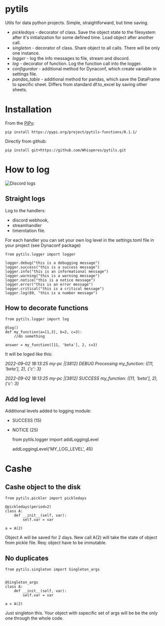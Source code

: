 # pytils
Utils for data python projects. Simple, straightforward, but time saving.

- _pickledays_ - decorator of class. Save the object state to the filesystem after it's initialization for some defined time. Load object after another call.
- _singleton_ - decorator of class. Share object to all calls. There will be only one instance.
- _logger_ - log the info messages to file, stream and discord. 
- _log_ - decorator of function. Log the function call into the logger.
- _configurator_ - additional method for Dynaconf, which create variable in settings file.
- _pandas_table_ - additional method for pandas, which save the DataFrame to specific sheet. Differs from standard df.to_excel by saving other sheets.

# Installation
From the [PiPy](https://pypi.org/project/pytils-functions/):

    pip install https://pypi.org/project/pytils-functions/0.1.1/

Directly from github:

    pip install git+https://github.com/Whisperes/pytils.git
    
# How to log 
![Discord logs](docs/imgs/pytils.png)
## Straight logs
Log to the handlers: 
* discord webhook, 
* streamhandler 
* timerotation file. 

For each handler you can set your own log level in the settings.toml file in your project (see Dynaconf package)


    from pytils.logger import logger

    logger.debug("this is a debugging message")
    logger.success("this is a success message")
    logger.info("this is an informational message")
    logger.warning("this is a warning message")
    logger.notice("this is a notice message")
    logger.error("this is an error message")
    logger.critical("this is a critical message")
    logger.log(89, "this is a number message")
    
## How to decorate functions
    from pytils.logger import log
    
    @log()
    def my_function(a=[1,3], b=2, c=3):
        //do something

    answer = my_function([11, 'beta'], 2, c=3)

It will be loged like this:

_2022-09-02 18:13:25 my-pc |[3812] DEBUG Processing my_function: ([11, 'beta'], 2), {'c': 3}_

_2022-09-02 18:13:25 my-pc |[3812] SUCCESS my_function: ([11, 'beta'], 2), {'c': 3}_

## Add log level 
Additional levels added to logging module:
* SUCCESS (15)
* NOTICE (25)


    from pytils.logger import addLoggingLevel
    
    addLoggingLevel('MY_LOG_LEVEL', 45)
    
# Cashe
## Cashe object to the disk
    from pytils.pickler import pickledays
    
    @pickledays(period=2)
    class A:
        def __init__(self, var):
            self.var = var
    
    a = A(2)
    
Object A will be saved for 2 days. New call A(2) will take the state of object from pickle file. Req: object have to be immutable.

## No duplicates
    from pytils.singleton import Singleton_args
    
    
    @Singleton_args
    class A:
        def __init__(self, var):
            self.var = var
    
    a = A(2)
Just singleton this. Your object with sspecific set of args will be be the only one through the whole code.

